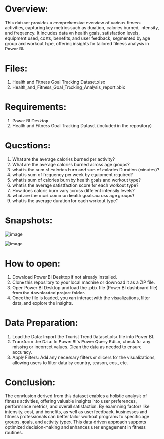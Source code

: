 # Overview:
This dataset provides a comprehensive overview of various fitness activities, capturing key metrics such as duration, calories burned, intensity, and frequency. It includes data on health goals, satisfaction levels, equipment used, costs, benefits, and user feedback, segmented by age group and workout type, offering insights for tailored fitness analysis in Power BI.

# Files:
1. Health and Fitness Goal Tracking Dataset.xlsx
2. Health_and_Fitness_Goal_Tracking_Analysis_report.pbix

# Requirements:
1. Power BI Desktop
2. Health and Fitness Goal Tracking Dataset (included in the repository)

# Questions:
1. What are the average calories burned per activity?
2. What are the average calories burned across age groups?
3. what is the sum of calories burn and sum of calories Duration (minutes)?
4. what is sum of frequency per week by equipment required?
5. what is sum of calories burn by health goals and workout type?
6. what is the average satistfaction score for each workout type?
7. How does calorie burn vary across different intensity levels?
8. what are the most common health goals across age groups?
9. what is the average duration for each workout type?
    
# Snapshots:
![image](https://github.com/user-attachments/assets/01b407e5-bce6-4eaf-97af-5f524ff084f8)

![image](https://github.com/user-attachments/assets/6302971a-a684-4dc9-8df0-2d2066e68fee)



# How to open:
1.	 Download Power BI Desktop if not already installed.
2.	Clone this repository to your local machine or download it as a ZIP file.
3.	 Open Power BI Desktop and load the .pbix file (Power BI dashboard file) from the downloaded project folder.
4.	 Once the file is loaded, you can interact with the visualizations, filter data, and explore the insights.

# Data Preparation:
1.	Load the Data: Import the Tourist Trend Dataset.xlsx file into Power BI.
2.	Transform the Data: In Power BI's Power Query Editor, check for any missing or incorrect values. Clean the data as needed to ensure accuracy.
3.	Apply Filters: Add any necessary filters or slicers for the visualizations, allowing users to filter data by country, season, cost, etc.

# Conclusion:
The conclusion derived from this dataset enables a holistic analysis of fitness activities, offering valuable insights into user preferences, performance metrics, and overall satisfaction. By examining factors like intensity, cost, and benefits, as well as user feedback, businesses and fitness professionals can better tailor workout programs to specific age groups, goals, and activity types. This data-driven approach supports optimized decision-making and enhances user engagement in fitness routines.
